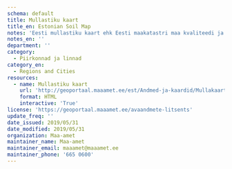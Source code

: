 ```yaml
---
schema: default
title: Mullastiku kaart 
title_en: Estonian Soil Map
notes: 'Eesti mullastiku kaart ehk Eesti maakatastri maa kvaliteedi ja hindamise kaart on mõõtkavas 1:10 000 andmebaas Eesti mullastiku kohta'
notes_en: ''
department: ''
category:
  - Piirkonnad ja linnad
category_en:
  - Regions and Cities
resources:
  - name: Mullastiku kaart 
    url: 'http://geoportaal.maaamet.ee/est/Andmed-ja-kaardid/Mullakaart-p33.html'
    format: HTML
    interactive: 'True'
license: 'https://geoportaal.maaamet.ee/avaandmete-litsents'
update_freq: ''
date_issued: 2019/05/31
date_modified: 2019/05/31
organization: Maa-amet
maintainer_name: Maa-amet
maintainer_email: maaamet@maaamet.ee
maintainer_phone: '665 0600'
---
```

